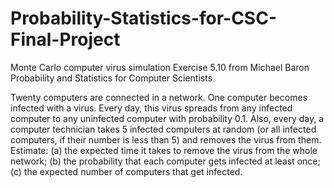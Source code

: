 # Probability-Statistics-for-CSC-Final-Project
Monte Carlo computer virus simulation
Exercise 5.10 from Michael Baron Probability and Statistics for Computer Scientists

Twenty computers are connected in a network. One computer
becomes infected with a virus. Every day, this virus spreads from any infected computer to
any uninfected computer with probability 0.1. Also, every day, a computer technician takes
5 infected computers at random (or all infected computers, if their number is less than 5)
and removes the virus from them. Estimate:
(a) the expected time it takes to remove the virus from the whole network;
(b) the probability that each computer gets infected at least once;
(c) the expected number of computers that get infected.
